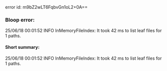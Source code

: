 error id: m9bZ2wLT6FqbvGn1oL2+0A==
### Bloop error:

25/06/18 00:01:52 INFO InMemoryFileIndex: It took 42 ms to list leaf files for 1 paths.
#### Short summary: 

25/06/18 00:01:52 INFO InMemoryFileIndex: It took 42 ms to list leaf files for 1 paths.